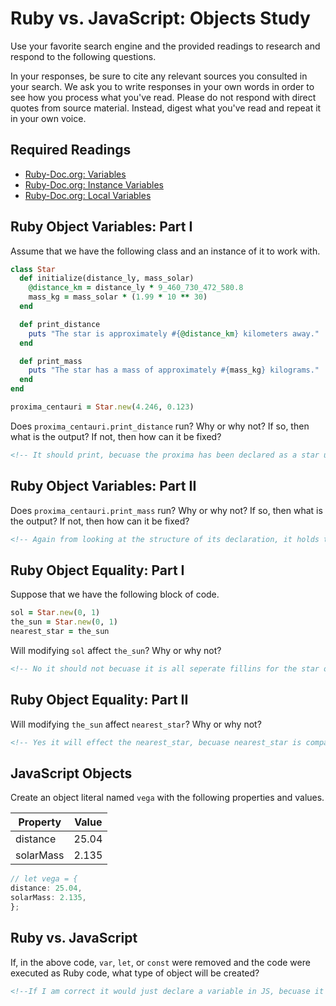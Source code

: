 # Ruby vs. JavaScript: Objects Study

Use your favorite search engine and the provided readings to research and
respond to the following questions.

In your responses, be sure to cite any relevant sources you consulted in your
search. We ask you to write responses in your own words in order to see how you
process what you've read. Please do not respond with direct quotes from source
material. Instead, digest what you've read and repeat it in your own voice.

## Required Readings

-   [Ruby-Doc.org: Variables](http://ruby-doc.org/docs/ruby-doc-bundle/UsersGuide/rg/variables.html)
-   [Ruby-Doc.org: Instance Variables](http://ruby-doc.org/docs/ruby-doc-bundle/UsersGuide/rg/instancevars.html)
-   [Ruby-Doc.org: Local Variables](http://ruby-doc.org/docs/ruby-doc-bundle/UsersGuide/rg/localvars.html)

## Ruby Object Variables: Part I

Assume that we have the following class and an instance of it to work with.

```ruby
class Star
  def initialize(distance_ly, mass_solar)
    @distance_km = distance_ly * 9_460_730_472_580.8
    mass_kg = mass_solar * (1.99 * 10 ** 30)
  end

  def print_distance
    puts "The star is approximately #{@distance_km} kilometers away."
  end

  def print_mass
    puts "The star has a mass of approximately #{mass_kg} kilograms."
  end
end

proxima_centauri = Star.new(4.246, 0.123)
```

Does `proxima_centauri.print_distance` run? Why or why not? If so, then what is
the output? If not, then how can it be fixed?

```md
<!-- It should print, becuase the proxima has been declared as a star under the object. Thus assuming that is that case then print_distance will see the distance when it calls #{@distance_km}-->
```

## Ruby Object Variables: Part II

Does `proxima_centauri.print_mass` run? Why or why not? If so, then what is the
output? If not, then how can it be fixed?

```md
<!-- Again from looking at the structure of its declaration, it holds the correct parameters to be recognized by both print_mass and print_distance.  -->
```

## Ruby Object Equality: Part I

Suppose that we have the following block of code.

```ruby
sol = Star.new(0, 1)
the_sun = Star.new(0, 1)
nearest_star = the_sun
```

Will modifying `sol` affect `the_sun`? Why or why not?

```md
<!-- No it should not becuase it is all seperate fillins for the star object. So changing sol should only change sol. -->
```

## Ruby Object Equality: Part II

Will modifying `the_sun` affect `nearest_star`? Why or why not?

```md
<!-- Yes it will effect the nearest_star, becuase nearest_star is comparing all of the objects declared under the star object. -->
```

## JavaScript Objects

Create an object literal named `vega` with the following properties and values.

| Property | Value |
| --- | --- |
| distance | 25.04 |
| solarMass | 2.135 |

```javascript
// let vega = {
distance: 25.04,
solarMass: 2.135,
};
```
<!-- I am still not 100% this is what you're asking for. If it is not can you give me the specific repo or document I should reference to review it? -->

## Ruby vs. JavaScript

If, in the above code, `var`, `let`, or `const` were removed and the code were
executed as Ruby code, what type of object will be created?

```md
<!--If I am correct it would just declare a variable in JS, becuase it didn't use class and didn't capitolize the Vega. -->
```
<!-- Over all I feel good about this if what I am understanding is correct. If it is not it will definitely give me specific things to review.  -->
